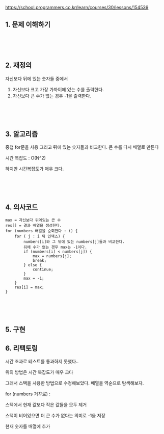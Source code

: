 https://school.programmers.co.kr/learn/courses/30/lessons/154539

## 1. 문제 이해하기



<br><br><br>

## 2. 재정의
자신보다 뒤에 있는 숫자들 중에서
1. 자신보다 크고 가장 가까이에 있는 수를 출력한다.
2. 자신보다 큰 수가 없는 경우 -1을 출력한다.


<br><br><br>

## 3. 알고리즘 
중첩 for문을 사용
그리고 뒤에 있는 숫자들과 비교한다. 큰 수를 다시 배열로 만든다  
 
시간 복잡도 : O(N^2)


하지만 시간복잡도가 매우 크다.



<br><br><br>

## 4. 의사코드
```
max = 자신보다 뒤에있는 큰 수
res[] = 결과 배열을 생성한다.
for (numbers 배열을 순회한다 : i) {
    for ( j : i 뒤 인덱스) {
        numbers[i]와 그 뒤에 있는 numbers[j]들과 비교한다.
        뒤에 수가 없는 경우 max는 -1이다.
        if (numbers[i] < numbers[j]) {
            max = numbers[j];
            break;
        } else {
            continue;
        }
        max = -1;
    }
    res[i] = max;
}
```


<br><br><br>

## 5. 구현


## 6. 리팩토링
시간 초과로 테스트를 통과하지 못했다..

  
위의 방법은 시간 복잡도가 매우 크다

그래서 스택을 사용한 방법으로 수정해보았다.
배열을 역순으로 탐색해보자.

for (numbers 거꾸로) :

  스택에서 현재 값보다 작은 값들을 모두 제거

  스택이 비어있으면 더 큰 수가 없다는 의미로 -1을 저장

  현재 숫자를 배열에 추가

